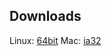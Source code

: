 ## Downloads

Linux: [64bit](https://drive.google.com/file/d/0B512xJLdcH6yVW1wME9kYk1xYU0/edit?usp=sharing)
Mac: [ia32](https://drive.google.com/file/d/0B512xJLdcH6ybVE5YXJ6bkFrbE0/edit?usp=sharing)

